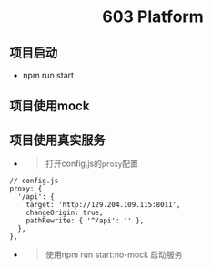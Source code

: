 
<h1 align="center">603 Platform</h1>

## 项目启动

- npm run start


## 项目使用mock

## 项目使用真实服务
- > 打开config.js的`proxy`配置
```
// config.js
proxy: {
  '/api': {
    target: 'http://129.204.109.115:8011',
    changeOrigin: true,
    pathRewrite: { '^/api': '' },
  },
},
```
- > 使用npm run start:no-mock 启动服务